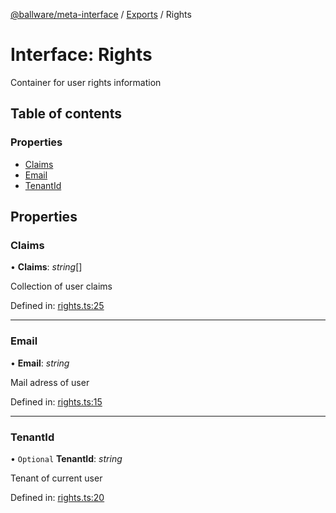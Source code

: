 [@ballware/meta-interface](../README.md) / [Exports](../modules.md) / Rights

# Interface: Rights

Container for user rights information

## Table of contents

### Properties

- [Claims](rights.md#claims)
- [Email](rights.md#email)
- [TenantId](rights.md#tenantid)

## Properties

### Claims

• **Claims**: *string*[]

Collection of user claims

Defined in: [rights.ts:25](https://github.com/ballware/ballware-client/blob/c28ad0b/packages/meta-interface/src/rights.ts#L25)

___

### Email

• **Email**: *string*

Mail adress of user

Defined in: [rights.ts:15](https://github.com/ballware/ballware-client/blob/c28ad0b/packages/meta-interface/src/rights.ts#L15)

___

### TenantId

• `Optional` **TenantId**: *string*

Tenant of current user

Defined in: [rights.ts:20](https://github.com/ballware/ballware-client/blob/c28ad0b/packages/meta-interface/src/rights.ts#L20)
